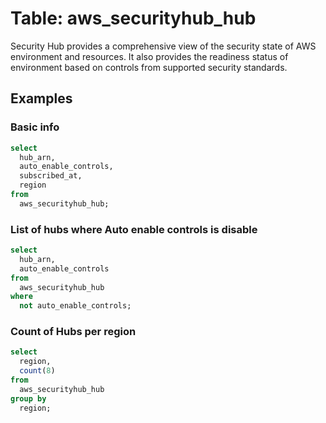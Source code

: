 # Table: aws_securityhub_hub

Security Hub provides a comprehensive view of the security state of AWS environment and resources. It also provides the readiness status of environment based on controls from supported security standards.

## Examples

### Basic info

```sql
select
  hub_arn,
  auto_enable_controls,
  subscribed_at,
  region
from
  aws_securityhub_hub;
```


### List of hubs where Auto enable controls is disable

```sql
select
  hub_arn,
  auto_enable_controls
from
  aws_securityhub_hub
where
  not auto_enable_controls;
```


### Count of Hubs per region

```sql
select
  region,
  count(8)
from
  aws_securityhub_hub
group by
  region;
